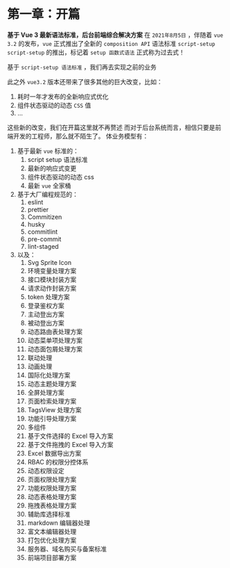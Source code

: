 # 第一章：开篇
 **基于 Vue 3 最新语法标准，后台前端综合解决方案**
在 `2021年8月5日` ，伴随着 `vue 3.2` 的发布，`vue` 正式推出了全新的 `composition API` 语法标准 `script-setup` 
`script-setup` 的推出，标记着 `setup 函数式语法` 正式称为过去式！

基于 `script-setup 语法标准` ，我们再去实现之前的业务

此之外 `vue3.2` 版本还带来了很多其他的巨大改变，比如：

1. 耗时一年才发布的全新响应式优化
2. 组件状态驱动的动态 `CSS` 值
3. ...

这些新的改变，我们在开篇这里就不再赘述
而对于后台系统而言，相信只要是前端开发的工程师，那么就不陌生了。
体业务模型有：

1. 基于最新 `vue` 标准的：
   1. script setup 语法标准
   2. 最新的响应式变更
   3. 组件状态驱动的动态 css
   4. 最新 `vue` 全家桶
2. 基于大厂编程规范的：
   1. eslint
   2. prettier
   3. Commitizen
   4. husky
   5. commitlint
   6. pre-commit
   7. lint-staged
3. 以及：
   1. Svg Sprite Icon
   2. 环境变量处理方案
   3. 接口模块封装方案
   4. 请求动作封装方案
   5. token 处理方案
   6. 登录鉴权方案
   7. 主动登出方案
   8. 被动登出方案
   9. 动态路由表处理方案
   10. 动态菜单项处理方案
   11. 动态面包屑处理方案
   12. 联动处理
   13. 动画处理
   14. 国际化处理方案
   15. 动态主题处理方案
   16. 全屏处理方案
   17. 页面检索处理方案
   18. TagsView 处理方案
   19. 功能引导处理方案
   20. 多组件
   21. 基于文件选择的 Excel 导入方案
   22. 基于文件拖拽的 Excel 导入方案
   23. Excel 数据导出方案
   24. RBAC 的权限分控体系
   25. 动态权限设定
   26. 页面权限处理方案
   27. 功能权限处理方案
   28. 动态表格处理方案
   29. 拖拽表格处理方案
   30. 辅助库选择标准
   31. markdown 编辑器处理
   32. 富文本编辑器处理
   33. 打包优化处理方案
   34. 服务器、域名购买与备案标准
   36. 前端项目部署方案

